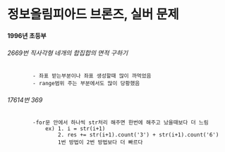 # 정보올림피아드 브론즈, 실버 문제

#### 1996년 초등부
###### 2669번 직사각형 네개의 합집합의 면적 구하기
			- 좌표 받는부분이나 좌표 생성할때 많이 까먹었음
			- range범위 주는 부분에서도 많이 당황했음

###### 17614번 369
			-for문 안에서 하나씩 str처리 해주면 한번에 해주고 났을때보다 더 느림
				ex) 1. i = str(i+1) 
					2. res += str(i+1).count('3') + str(i+1).count('6')
					1번 방법이 2번 방법보다 더 빠르다
